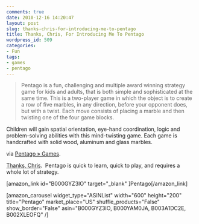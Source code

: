 ```yaml
---
comments: true
date: 2010-12-16 14:20:47
layout: post
slug: thanks-chris-for-introducing-me-to-pentago
title: Thanks, Chris, For Introducing Me To Pentago
wordpress_id: 509
categories:
- Fun
tags:
- games
- pentago
---
```


> Pentago is a fun, challenging and multiple award winning strategy game for kids and adults, that is both simple and sophisticated at the same time. This is a two-player game in which the object is to create a row of five marbles, in any direction, before your opponent does, but with a twist. Each move consists of placing a marble and then twisting one of the four game blocks.

Children will gain spatial orientation, eye-hand coordination, logic and problem-solving abilities with this mind-twisting game. Each game is handcrafted with solid wood, aluminum and glass marbles.


via [Pentago » Games](http://pentago.com/games/).

[Thanks, Chris](http://chrisjpowers.com/).  Pentago is quick to learn, quick to play, and requires a whole lot of strategy.

[amazon_link id="B000GYZ3IO" target="_blank" ]Pentago[/amazon_link]

[amazon_carousel widget_type="ASINList"  width="600"  height="200"  title="Pentago"  market_place="US"  shuffle_products="False" show_border="False" asin="B000GYZ3IO, B000YAM0JA, B003A1DC2E, B002XLEOFQ" /]
